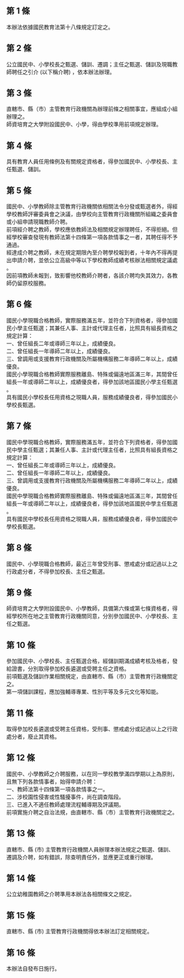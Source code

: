 第 1 條
-------
本辦法依據國民教育法第十八條規定訂定之。

第 2 條
-------
公立國民中、小學校長之甄選、儲訓、遷調；主任之甄選、儲訓及現職教  
師聘任之引介 (以下稱介聘) ，依本辦法辦理。

第 3 條
-------
直轄市、縣（市）主管教育行政機關為辦理前條之相關事宜，應組成小組  
辦理之。  
師資培育之大學附設國民中、小學，得由學校準用前項規定辦理。

第 4 條
-------
具有教育人員任用條例及有關規定資格者，得參加國民中、小學校長、主  
任甄選、儲訓。

第 5 條
-------
國民中、小學教師除主管教育行政機關依相關法令分發或甄選者外，得經  
學校教師評審委員會之決議，由學校向主管教育行政機關所組織之委員會  
或小組申請現職教師介聘。  
前項經介聘之教師，學校應依教師法及相關規定辦理聘任，不得拒絕。但  
經學校審查發現有教師法第十四條第一項各款情事之一者，其聘任得不予  
通過。  
經達成介聘之教師，未在規定期限內至介聘學校報到者，十年內不得再提  
出申請介聘，並依公立高級中等以下學校教師成績考核辦法相關規定議處  
。  
因前項教師未報到，致影響他校教師介聘者，各該介聘均失其效力，各教  
師仍留原校服務。

第 6 條
-------
國民小學現職合格教師，實際服務滿五年，並符合下列資格者，得參加國  
民小學主任甄選；其兼任人事、主計或代理主任者，比照具有組長資格之  
規定計算：  
一、曾任組長二年或導師三年以上，成績優良。  
二、曾任組長一年導師二年以上，成績優良。  
三、曾調用或支援教育行政機關及所屬機構服務二年導師二年以上，成績  
    優良。  
國民小學現職合格教師實際服務離島、特殊或偏遠地區滿三年，其間曾任  
組長一年或導師二年以上，成績優良者，得參加該地區國民小學主任甄選  
。  
具有國民小學校長任用資格之現職人員，服務成績優良者，得參加國民小  
學校長甄選。

第 7 條
-------
國民中學現職合格教師，實際服務滿五年，並符合下列資格者，得參加國  
民中學主任甄選；其兼任人事、主計或代理主任者，比照具有組長資格之  
規定計算：  
一、曾任組長二年或導師三年以上，成績優良。  
二、曾任組長一年導師二年以上，成績優良。  
三、曾調用或支援教育行政機關及所屬機構服務二年導師二年以上，成績  
    優良。  
國民中學現職合格教師實際服務離島、特殊或偏遠地區滿三年，其間曾任  
組長一年或導師二年以上，成績優良者，得參加該地區國民中學主任甄選  
。  
具有國民中學校長任用資格之現職人員，服務成績優良者，得參加國民中  
學校長甄選。

第 8 條
-------
國民中、小學現職合格教師，最近三年曾受刑事、懲戒處分或記過以上之  
行政處分者，不得參加校長、主任之甄選。

第 9 條
-------
師資培育之大學附設國民中、小學教師，具備第六條或第七條資格者，得  
經學校所在地之主管教育行政機關同意，分別參加國民中、小學校長、主  
任之甄選。

第 10 條
--------
參加國民中、小學校長、主任甄選合格，經儲訓期滿成績考核及格者，發  
給證書，分別取得參加校長遴選或受聘主任之資格。  
前項甄選及儲訓作業相關規定，由直轄市、縣（市）主管教育行政機關定  
之。  
第一項儲訓課程，應加強輔導專業、性別平等及多元文化等知能。

第 11 條
--------
取得參加校長遴選或受聘主任資格，受刑事、懲戒處分或記過以上之行政  
處分者，廢止其資格。

第 12 條
--------
國民中、小學教師之介聘服務，以在同一學校教學滿四學期以上為原則，  
且無下列各款情事者，始得申請介聘：  
一、教師法第十四條第一項各款情事之一。  
二、涉校園性侵害或性騷擾事件，尚在調查階段。  
三、已進入不適任教師處理流程輔導期及評議期。  
前項實施介聘之自治法規，由直轄市、縣（市）主管教育行政機關定之。

第 13 條
--------
直轄市、縣 (市) 主管教育行政機關人員辦理本辦法規定之甄選、儲訓、  
遷調及介聘，如有錯誤，除查明責任外，並應更正或重行辦理。

第 14 條
--------
公立幼稚園教師之介聘準用本辦法各相關條文之規定。

第 15 條
--------
直轄市、縣 (市) 主管教育行政機關得依本辦法訂定相關規定。

第 16 條
--------
本辦法自發布日施行。

